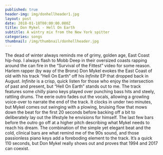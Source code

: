 ```yaml
---
published: true
header-img: img/donhellheader1.jpg
layout: post
date: 2018-01-18T00:00:00.000Z
title: Don Mykel - Hell On Earth
subtitle: A wintry mix from the New York spitter
categories: songs
thumbnail: /img/thumbnail/donhellheader.jpg
---
```

<p>The dead of winter always reminds me of grimy, golden age, East Coast hip-hop. I always flash to Mobb Deep in their oversized coasts rapping around the can fire in the &ldquo;Survival of the Fittest&rdquo; video for some reason. Harlem rapper (by way of the Bronx) Don Mykel evokes the East Coast of old with his track &ldquo;Hell On Earth&rdquo; off his <em>Infinite</em> EP that dropped back in August. <em>Infinite </em>is a crisp, quick listen for those who enjoy the intersection of past and present, but &ldquo;Hell On Earth&rdquo; stands out to me. The track features some chilly piano keys played over punching bass hits and steely, rattling drums. The eerie outro fades out the vocals, allowing a growling voice-over to narrate the end of the track. It clocks in under two minutes, but Mykel comes out swinging with a plowing, bruising flow that mows down the beat for the first 20 seconds before backing off a bit to deliberately lay out the lifestyle he envisions for himself. The last few bars before the outro go off at a higher pitch describing what Mykel needs to reach his dream. The combination of the simple yet elegant beat and the cold, clinical bars are what remind me of the 90s sound, and those passionless piano keys add a foreboding element to the track. It&rsquo;s a quick 110 seconds, but Don Mykel really shows out and proves that 1994 and 2017 can coexist.</p>
